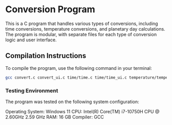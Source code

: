 # Conversion Program

This is a C program that handles various types of conversions, including time conversions, temperature conversions, and planetary day calculations. The program is modular, with separate files for each type of conversion logic and user interface.

## Compilation Instructions

To compile the program, use the following command in your terminal:

```bash
gcc convert.c convert_ui.c time/time.c time/time_ui.c temperature/temperature.c temperature/temperature_ui.c planetary_days/planetary_days.c planetary_days/planetary_days_ui.c -o convert
```
### Testing Environment
The program was tested on the following system configuration:

Operating System: Windows 11
CPU: Intel(R) Core(TM) i7-10750H CPU @ 2.60GHz 2.59 GHz
RAM: 16 GB
Compiler: GCC
